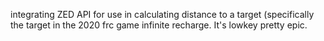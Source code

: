 
integrating ZED API for use in calculating distance to a target (specifically the target in the 2020 frc game infinite recharge. It's lowkey pretty epic.
